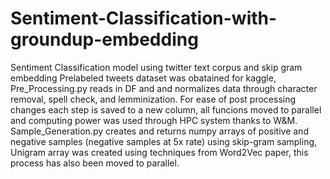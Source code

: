 # Sentiment-Classification-with-groundup-embedding
Sentiment Classification model using twitter text corpus and skip gram embedding 
Prelabeled tweets dataset was obatained for kaggle, Pre_Processing.py reads in DF and and normalizes data through character removal, spell check, and lemminization. For ease of post processing changes each step is saved to a new column, all funcions moved to parallel and computing power was used through HPC system thanks to W&M. Sample_Generation.py creates and returns numpy arrays of positive and negative samples (negative samples at 5x rate) using skip-gram sampling, Unigram array was created using techniques from Word2Vec paper, this process has also been moved to parallel. 
